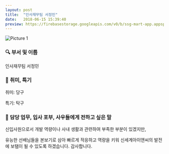 ```yaml
---
layout: post
title:  "인사재무팀 서정민"
date:   2018-06-15 15:39:40
preview: https://firebasestorage.googleapis.com/v0/b/ssg-mart-app.appspot.com/o/%EB%8F%99%EA%B8%B0%EC%82%AC%EC%A7%84%2F191917.jpg?alt=media&token=43d91d30-bdde-436d-8860-c74b5db26639
---
```


![Picture 1](https://firebasestorage.googleapis.com/v0/b/ssg-mart-app.appspot.com/o/%EB%8F%99%EA%B8%B0%EC%82%AC%EC%A7%84%2F191917.jpg?alt=media&token=43d91d30-bdde-436d-8860-c74b5db26639)

### 🔍 **부서 및 이름**

  인사재무팀 서정민
    
### 🔔 **취미, 특기**

  취미: 당구
  
  특기: 탁구

### 🔔 **담당 업무, 입사 포부, 사우들에게 전하고 싶은 말**

   신입사원으로서 개발 역량이나 사내 생활과 관련하여 부족한 부분이 있겠지만,
    
   유능한 선배님들을 본보기로 삼아 빠르게 적응하고 역량을 키워 신세계아이앤씨의 발전에 보탬이 될 수 있도록 하겠습니다. 감사합니다.